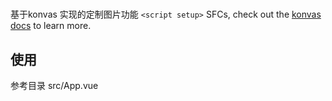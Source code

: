 # 

基于konvas 实现的定制图片功能 `<script setup>` SFCs, check out the [konvas docs](https://konvajs.org/api/Konva.html) to learn more.

## 使用

参考目录 src/App.vue
